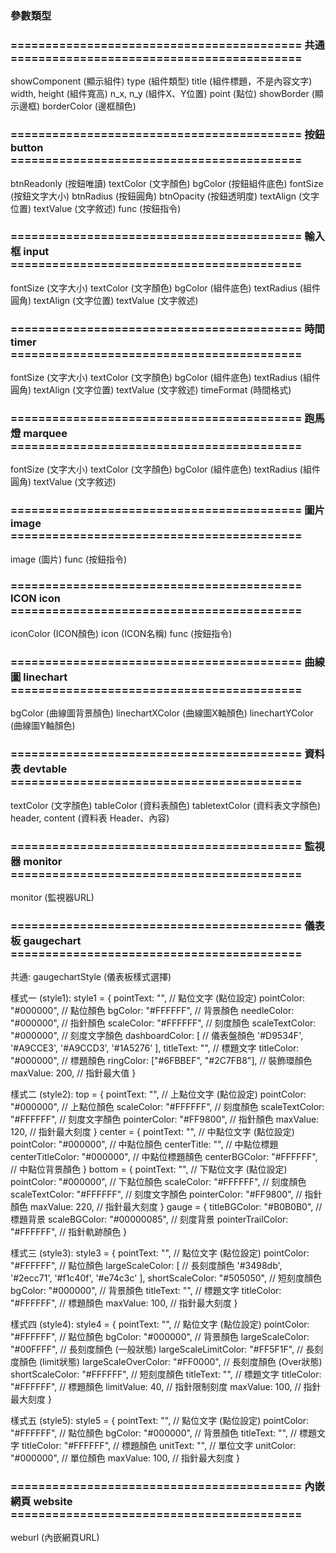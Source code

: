 ### 參數類型

### ========================================== 共通 ==========================================
showComponent   (顯示組件)
type            (組件類型)
title           (組件標題，不是內容文字)
width, height   (組件寬高)
n_x, n_y        (組件X、Y位置)
point           (點位)
showBorder      (顯示邊框)
borderColor     (邊框顏色)


### ========================================== 按鈕 button ==========================================
btnReadonly     (按鈕唯讀)
textColor       (文字顏色)
bgColor         (按鈕組件底色)
fontSize        (按鈕文字大小)
btnRadius       (按鈕圓角)
btnOpacity      (按鈕透明度)
textAlign       (文字位置)
textValue       (文字敘述)
func            (按鈕指令)


### ========================================== 輸入框 input ==========================================
fontSize        (文字大小) 
textColor       (文字顏色)
bgColor         (組件底色)
textRadius      (組件圓角)
textAlign       (文字位置)
textValue       (文字敘述)


### ========================================== 時間 timer ==========================================
fontSize        (文字大小)
textColor       (文字顏色)
bgColor         (組件底色)
textRadius      (組件圓角)
textAlign       (文字位置)
textValue       (文字敘述)
timeFormat      (時間格式)


### ========================================== 跑馬燈 marquee ==========================================
fontSize        (文字大小)
textColor       (文字顏色)
bgColor         (組件底色)
textRadius      (組件圓角)
textValue       (文字敘述)


### ========================================== 圖片 image ==========================================
image           (圖片)
func            (按鈕指令)


### ========================================== ICON icon ==========================================
iconColor       (ICON顏色)
icon            (ICON名稱)
func            (按鈕指令)


### ========================================== 曲線圖 linechart ==========================================
bgColor         (曲線圖背景顏色)
linechartXColor (曲線圖X軸顏色)
linechartYColor (曲線圖Y軸顏色)

### ========================================== 資料表 devtable ==========================================
textColor       (文字顏色)
tableColor      (資料表顏色)
tabletextColor  (資料表文字顏色)
header, content (資料表 Header、內容)


### ========================================== 監視器 monitor ==========================================
monitor         (監視器URL)


### ========================================== 儀表板 gaugechart ==========================================
共通: gaugechartStyle (儀表板樣式選擇)

樣式一 (style1): 
style1 = {
    pointText: "",                      // 點位文字 (點位設定)
    pointColor: "#000000",              // 點位顏色
    bgColor: "#FFFFFF",                 // 背景顏色
    needleColor: "#000000",             // 指針顏色
    scaleColor: "#FFFFFF",              // 刻度顏色
    scaleTextColor: "#000000",          // 刻度文字顏色
    dashboardColor: [                   // 儀表盤顏色
    '#D9534F', '#A9CCE3', '#A9CCD3', '#1A5276'
    ],
    titleText: "",                      // 標題文字
    titleColor: "#000000",              // 標題顏色
    ringColor: ["#6FBBEF", "#2C7FB8"],  // 裝飾環顏色
    maxValue: 200,                      // 指針最大值
}


樣式二 (style2): 
top = {
    pointText: "",                  // 上點位文字 (點位設定)
    pointColor: "#000000",          // 上點位顏色
    scaleColor: "#FFFFFF",          // 刻度顏色
    scaleTextColor: "#FFFFFF",      // 刻度文字顏色
    pointerColor: "#FF9800",        // 指針顏色
    maxValue: 120,                  // 指針最大刻度
}
center = {
    pointText: "",                  // 中點位文字 (點位設定)
    pointColor: "#000000",          // 中點位顏色
    centerTitle: "",                // 中點位標題
    centerTitleColor: "#000000",    // 中點位標題顏色
    centerBGColor: "#FFFFFF",       // 中點位背景顏色
}
bottom = {
    pointText: "",                  // 下點位文字 (點位設定)
    pointColor: "#000000",          // 下點位顏色
    scaleColor: "#FFFFFF",          // 刻度顏色
    scaleTextColor: "#FFFFFF",      // 刻度文字顏色
    pointerColor: "#FF9800",        // 指針顏色
    maxValue: 220,                  // 指針最大刻度
}
gauge = {
    titleBGColor: "#B0B0B0",        // 標題背景
    scaleBGColor: "#00000085",      // 刻度背景
    pointerTrailColor: "#FFFFFF",   // 指針軌跡顏色
}


樣式三 (style3): 
style3 = {
    pointText: "",                  // 點位文字 (點位設定)
    pointColor: "#FFFFFF",          // 點位顏色
    largeScaleColor: [              // 長刻度顏色
    '#3498db', '#2ecc71', '#f1c40f', '#e74c3c'
    ],
    shortScaleColor: "#505050",     // 短刻度顏色
    bgColor: "#000000",             // 背景顏色
    titleText: "",                  // 標題文字
    titleColor: "#FFFFFF",          // 標題顏色
    maxValue: 100,                  // 指針最大刻度
}


樣式四 (style4): 
style4 = {
    pointText: "",                      // 點位文字 (點位設定)
    pointColor: "#FFFFFF",              // 點位顏色
    bgColor: "#000000",                 // 背景顏色
    largeScaleColor: "#00FFFF",         // 長刻度顏色 (一般狀態)
    largeScaleLimitColor: "#FF5F1F",    // 長刻度顏色 (limit狀態)
    largeScaleOverColor: "#FF0000",     // 長刻度顏色 (Over狀態)
    shortScaleColor: "#FFFFFF",         // 短刻度顏色
    titleText: "",                      // 標題文字
    titleColor: "#FFFFFF",              // 標題顏色
    limitValue: 40,                     // 指針限制刻度
    maxValue: 100,                      // 指針最大刻度
}

樣式五 (style5): 
style5 = {
    pointText: "",                      // 點位文字 (點位設定)
    pointColor: "#FFFFFF",              // 點位顏色
    bgColor: "#000000",                 // 背景顏色
    titleText: "",                      // 標題文字
    titleColor: "#FFFFFF",              // 標題顏色
    unitText: "",                       // 單位文字
    unitColor: "#000000",               // 單位顏色
    maxValue: 100,                      // 指針最大刻度
}
### ========================================== 內嵌網頁 website ==========================================
weburl              (內嵌網頁URL)

